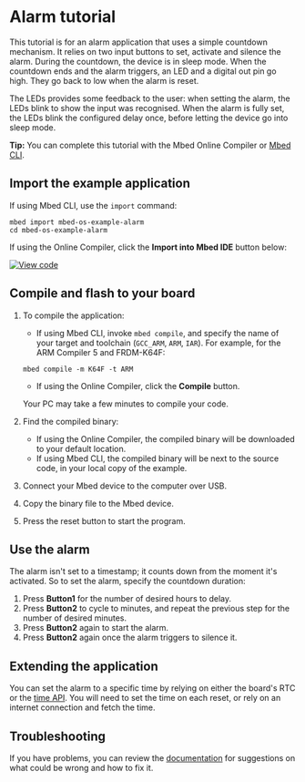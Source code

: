 # Alarm tutorial

This tutorial is for an alarm application that uses a simple countdown mechanism. It relies on two input buttons to set, activate and silence the alarm. During the countdown, the device is in sleep mode. When the countdown ends and the alarm triggers, an LED and a digital out pin go high. They go back to low when the alarm is reset.

The LEDs provides some feedback to the user: when setting the alarm, the LEDs blink to show the input was recognised. When the alarm is fully set, the LEDs blink the configured delay once, before letting the device go into sleep mode.

<span class="tips">**Tip:** You can complete this tutorial with the Mbed Online Compiler or [Mbed CLI](../tools/installation-and-setup.html).</span>

## Import the example application

If using Mbed CLI, use the `import` command:

```
mbed import mbed-os-example-alarm
cd mbed-os-example-alarm
```

If using the Online Compiler, click the **Import into Mbed IDE** button below:

[![View code](https://www.mbed.com/embed/?url=https://github.com/ARMmbed/mbed-os-snippet-Alarm/tree/v6.15)](https://github.com/ARMmbed/mbed-os-snippet-Alarm/blob/v6.15/main.cpp)

## Compile and flash to your board

1. To compile the application:

   - If using Mbed CLI, invoke `mbed compile`, and specify the name of your target and toolchain (`GCC_ARM`, `ARM`, `IAR`). For example, for the ARM Compiler 5 and FRDM-K64F:

   ```
   mbed compile -m K64F -t ARM
   ```

   - If using the Online Compiler, click the **Compile** button.

   Your PC may take a few minutes to compile your code.

1. Find the compiled binary:

   - If using the Online Compiler, the compiled binary will be downloaded to your default location.
   - If using Mbed CLI, the compiled binary will be next to the source code, in your local copy of the example.

1. Connect your Mbed device to the computer over USB.
1. Copy the binary file to the Mbed device.
1. Press the reset button to start the program.

## Use the alarm

The alarm isn't set to a timestamp; it counts down from the moment it's activated. So to set the alarm, specify the countdown duration:

1. Press **Button1** for the number of desired hours to delay.
1. Press **Button2** to cycle to minutes, and repeat the previous step for the number of desired minutes.
1. Press **Button2** again to start the alarm.
1. Press **Button2** again once the alarm triggers to silence it.

## Extending the application

You can set the alarm to a specific time by relying on either the board's RTC or the [time API](../apis/time.html). You will need to set the time on each reset, or rely on an internet connection and fetch the time.

## Troubleshooting

If you have problems, you can review the [documentation](../debug-test/troubleshooting-common-issues.html) for suggestions on what could be wrong and how to fix it.
